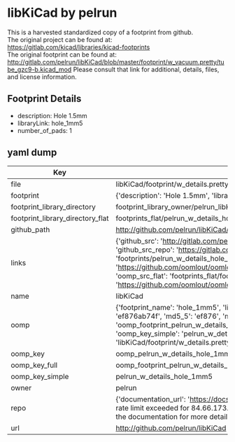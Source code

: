# libKiCad by pelrun  
This is a harvested standardized copy of a footprint from github.  
The original project can be found at:  
https://gitlab.com/kicad/libraries/kicad-footprints  
The original footprint can be found at:
http://gitlab.com/pelrun/libKiCad/blob/master/footprint/w_vacuum.pretty/tube_gzc9-b.kicad_mod
Please consult that link for additional, details, files, and license information.  
## Footprint Details
* description: Hole 1.5mm  
* libraryLink: hole_1mm5  
* number_of_pads: 1  
## yaml dump  
| Key | Value |  
| --- | --- |  
| file | libKiCad/footprint/w_details.pretty/hole_1mm5.kicad_mod |  
| footprint | {'description': 'Hole 1.5mm', 'libraryLink': 'hole_1mm5', 'number_of_pads': 1} |  
| footprint_library_directory | footprint_library_owner/pelrun_libKiCad |  
| footprint_library_directory_flat | footprints_flat/pelrun_w_details_hole_1mm5/working |  
| github_path | http://github.com/pelrun/libKiCad/blob/master/footprint/w_details.pretty/hole_1mm5.kicad_mod |  
| links | {'github_src': 'http://gitlab.com/pelrun/libKiCad/blob/master/footprint/w_vacuum.pretty/tube_gzc9-b.kicad_mod', 'github_src_repo': 'https://gitlab.com/kicad/libraries/kicad-footprints', 'oomp_bot': 'footprints/pelrun_w_details_hole_1mm5/working', 'oomp_bot_github': 'https://github.com/oomlout/oomlout_oomp_footprint_bot/tree/main/footprints/pelrun_w_details_hole_1mm5/working', 'oomp_src_flat': 'footprints_flat/footprints_flat/pelrun_w_details_hole_1mm5/working', 'oomp_src_flat_github': 'https://github.com/oomlout/oomlout_oomp_footprint_src/tree/main/footprints_flat/pelrun_w_details_hole_1mm5/working'} |  
| name | libKiCad |  
| oomp | {'footprint_name': 'hole_1mm5', 'library_name': 'w_details', 'md5': 'ef876ab74f998ae344130309d463da49', 'md5_10': 'ef876ab74f', 'md5_5': 'ef876', 'md5_6': 'ef876a', 'oomp_key': 'oomp_pelrun_w_details_hole_1mm5', 'oomp_key_extra': 'oomp_footprint_pelrun_w_details_hole_1mm5', 'oomp_key_full': 'oomp_footprint_pelrun_w_details_hole_1mm5_ef876a', 'oomp_key_simple': 'pelrun_w_details_hole_1mm5', 'original_filename': 'libKiCad/footprint/w_details.pretty/hole_1mm5.kicad_mod', 'owner_name': 'pelrun'} |  
| oomp_key | oomp_pelrun_w_details_hole_1mm5 |  
| oomp_key_full | oomp_footprint_pelrun_w_details_hole_1mm5 |  
| oomp_key_simple | pelrun_w_details_hole_1mm5 |  
| owner | pelrun |  
| repo | {'documentation_url': 'https://docs.github.com/rest/overview/resources-in-the-rest-api#rate-limiting', 'message': "API rate limit exceeded for 84.66.173.59. (But here's the good news: Authenticated requests get a higher rate limit. Check out the documentation for more details.)"} |  
| url | http://github.com/pelrun/libKiCad |  

